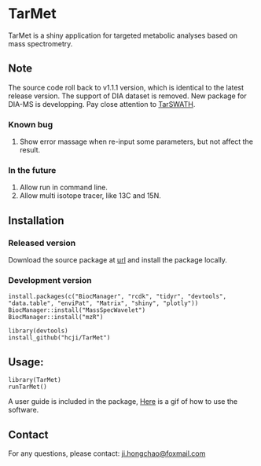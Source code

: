 # TarMet
TarMet is a shiny application for targeted metabolic analyses based on mass spectrometry.

## Note
The source code roll back to v1.1.1 version, which is identical to the latest release version. The support of DIA dataset is removed. 
New package for DIA-MS is developping. Pay close attention to [TarSWATH](https://github.com/hcji/TarSWATH).

### Known bug
1. Show error massage when re-input some parameters, but not affect the result.

### In the future
1. Allow run in command line.
2. Allow multi isotope tracer, like 13C and 15N.

## Installation  

### Released version

Download the source package at [url](https://github.com/hcji/TarMet/releases/download/v1.1.1/TarMet_1.1.1.tar.gz) and install the package locally.

### Development version

	install.packages(c("BiocManager", "rcdk", "tidyr", "devtools", "data.table", "enviPat", "Matrix", "shiny", "plotly"))
	BiocManager::install("MassSpecWavelet")
	BiocManager::install("mzR")
	
	library(devtools)
	install_github("hcji/TarMet")

## Usage:

	library(TarMet)
	runTarMet()
	
  A user guide is included in the package, [Here](https://github.com/hcji/TarMet/releases/download/v1.1.1/TarMet.gif) is a gif of how to use the software.

## Contact
  For any questions, please contact:  ji.hongchao@foxmail.com
